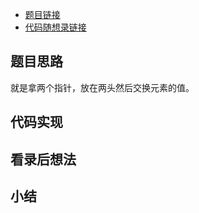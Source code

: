 - [题目链接](https://leetcode.cn/problems/reverse-string/)
- [代码随想录链接](https://programmercarl.com/0344.%E5%8F%8D%E8%BD%AC%E5%AD%97%E7%AC%A6%E4%B8%B2.html#%E7%AE%97%E6%B3%95%E5%85%AC%E5%BC%80%E8%AF%BE)

## 题目思路

就是拿两个指针，放在两头然后交换元素的值。

## 代码实现



## 看录后想法



## 小结

